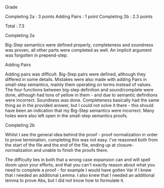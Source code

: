 Grade

  Completing 2a : 3 points
  Adding Pairs : 1 point
  Completing 2b : 2.3 points
  
Total : 7.3

Completing 2a

Big-Step semantics were defined properly, completeness and soundness was proven, all other parts were completed as well. An implicit argument was forgotten in prepend-step.

Adding Pairs

Adding pairs was difficult. Big-Step pairs were defined, although they differed in some details. Mistakes were also made with adding Pairs in small-step semantics, mainly them operating on terms instead of values.
The four functions between big-step definition and sound/complete were done, although had tons of yellow in them - and due to semantic definitions were incorrect.
Soundness was done. Completeness basically had the same thing as in the provided answer, but I could not solve it there - this should have been an indication that my
Big-Step semantics were incorrect. Many holes were also left open in the small-step semantics proofs.

Completing 2b

Whilst I see the general idea behind the proof - proof normalization in order to prove termination, completing this was not easy.
I've reasoned both from the start of the file and the end of the file, ending up at closure-normalization and unable to finish the 
proofs there.

The difficulty lies in both that a wrong case expansion can and will spell doom upon your efforts, and that you can't exactly reason about
what you need to complete a proof - for example I would have gotten Var if I knew that i needed an additional Lemma. 
I also knew that I needed an additional lemma to prove Abs, but I did not know how to formulate it.
